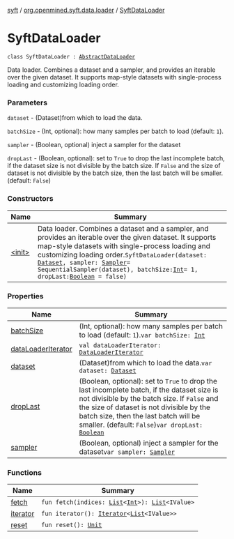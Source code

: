 [syft](../../index.md) / [org.openmined.syft.data.loader](../index.md) / [SyftDataLoader](./index.md)

# SyftDataLoader

`class SyftDataLoader : `[`AbstractDataLoader`](../-abstract-data-loader/index.md)

Data loader. Combines a dataset and a sampler, and provides an iterable over
the given dataset. It supports map-style datasets with single-process loading
and customizing loading order.

### Parameters

`dataset` - (Dataset)from which to load the data.

`batchSize` - (Int, optional): how many samples per batch to load (default: `1`).

`sampler` - (Boolean, optional) inject a sampler for the dataset

`dropLast` - (Boolean, optional): set to `True` to drop the last incomplete batch,
    if the dataset size is not divisible by the batch size. If `False` and
    the size of dataset is not divisible by the batch size, then the last batch
    will be smaller. (default: `False`)

### Constructors

| Name | Summary |
|---|---|
| [&lt;init&gt;](-init-.md) | Data loader. Combines a dataset and a sampler, and provides an iterable over the given dataset. It supports map-style datasets with single-process loading and customizing loading order.`SyftDataLoader(dataset: `[`Dataset`](../../org.openmined.syft.data/-dataset/index.md)`, sampler: `[`Sampler`](../../org.openmined.syft.data.samplers/-sampler/index.md)` = SequentialSampler(dataset), batchSize: `[`Int`](https://kotlinlang.org/api/latest/jvm/stdlib/kotlin/-int/index.html)` = 1, dropLast: `[`Boolean`](https://kotlinlang.org/api/latest/jvm/stdlib/kotlin/-boolean/index.html)` = false)` |

### Properties

| Name | Summary |
|---|---|
| [batchSize](batch-size.md) | (Int, optional): how many samples per batch to load (default: `1`).`var batchSize: `[`Int`](https://kotlinlang.org/api/latest/jvm/stdlib/kotlin/-int/index.html) |
| [dataLoaderIterator](data-loader-iterator.md) | `val dataLoaderIterator: `[`DataLoaderIterator`](../-data-loader-iterator/index.md) |
| [dataset](dataset.md) | (Dataset)from which to load the data.`var dataset: `[`Dataset`](../../org.openmined.syft.data/-dataset/index.md) |
| [dropLast](drop-last.md) | (Boolean, optional): set to `True` to drop the last incomplete batch,     if the dataset size is not divisible by the batch size. If `False` and     the size of dataset is not divisible by the batch size, then the last batch     will be smaller. (default: `False`)`var dropLast: `[`Boolean`](https://kotlinlang.org/api/latest/jvm/stdlib/kotlin/-boolean/index.html) |
| [sampler](sampler.md) | (Boolean, optional) inject a sampler for the dataset`var sampler: `[`Sampler`](../../org.openmined.syft.data.samplers/-sampler/index.md) |

### Functions

| Name | Summary |
|---|---|
| [fetch](fetch.md) | `fun fetch(indices: `[`List`](https://kotlinlang.org/api/latest/jvm/stdlib/kotlin.collections/-list/index.html)`<`[`Int`](https://kotlinlang.org/api/latest/jvm/stdlib/kotlin/-int/index.html)`>): `[`List`](https://kotlinlang.org/api/latest/jvm/stdlib/kotlin.collections/-list/index.html)`<IValue>` |
| [iterator](iterator.md) | `fun iterator(): `[`Iterator`](https://kotlinlang.org/api/latest/jvm/stdlib/kotlin.collections/-iterator/index.html)`<`[`List`](https://kotlinlang.org/api/latest/jvm/stdlib/kotlin.collections/-list/index.html)`<IValue>>` |
| [reset](reset.md) | `fun reset(): `[`Unit`](https://kotlinlang.org/api/latest/jvm/stdlib/kotlin/-unit/index.html) |
